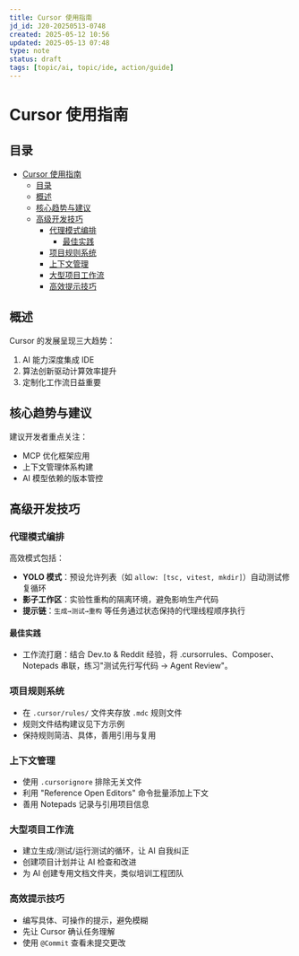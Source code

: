 ```yaml
---
title: Cursor 使用指南
jd_id: J20-20250513-0748
created: 2025-05-12 10:56
updated: 2025-05-13 07:48
type: note
status: draft
tags: [topic/ai, topic/ide, action/guide]
---
```


# Cursor 使用指南

## 目录

- [Cursor 使用指南](#cursor-使用指南)
  - [目录](#目录)
  - [概述](#概述)
  - [核心趋势与建议](#核心趋势与建议)
  - [高级开发技巧](#高级开发技巧)
    - [代理模式编排](#代理模式编排)
      - [最佳实践](#最佳实践)
    - [项目规则系统](#项目规则系统)
    - [上下文管理](#上下文管理)
    - [大型项目工作流](#大型项目工作流)
    - [高效提示技巧](#高效提示技巧)

## 概述

Cursor 的发展呈现三大趋势：

1. AI 能力深度集成 IDE
2. 算法创新驱动计算效率提升
3. 定制化工作流日益重要

## 核心趋势与建议

建议开发者重点关注：

- MCP 优化框架应用
- 上下文管理体系构建
- AI 模型依赖的版本管控

## 高级开发技巧

### 代理模式编排

高效模式包括：

- **YOLO 模式**：预设允许列表（如 `allow: [tsc, vitest, mkdir]`）自动测试修复循环
- **影子工作区**：实验性重构的隔离环境，避免影响生产代码
- **提示链**：`生成→测试→重构` 等任务通过状态保持的代理线程顺序执行

#### 最佳实践

- 工作流打磨：结合 Dev.to & Reddit 经验，将 .cursorrules、Composer、Notepads 串联，练习"测试先行写代码 → Agent Review"。

### 项目规则系统

- 在 `.cursor/rules/` 文件夹存放 `.mdc` 规则文件
- 规则文件结构建议见下方示例
- 保持规则简洁、具体，善用引用与复用

### 上下文管理

- 使用 `.cursorignore` 排除无关文件
- 利用 "Reference Open Editors" 命令批量添加上下文
- 善用 Notepads 记录与引用项目信息

### 大型项目工作流

- 建立生成/测试/运行测试的循环，让 AI 自我纠正
- 创建项目计划并让 AI 检查和改进
- 为 AI 创建专用文档文件夹，类似培训工程团队

### 高效提示技巧

- 编写具体、可操作的提示，避免模糊
- 先让 Cursor 确认任务理解
- 使用 `@Commit` 查看未提交更改
